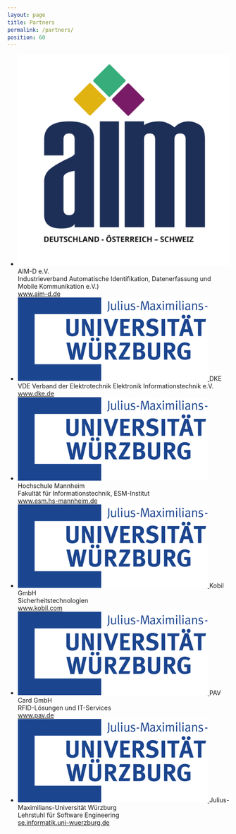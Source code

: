 ```yaml
---
layout: page
title: Partners
permalink: /partners/
position: 60
---
```

<ul class="partners">
    <li>
        <a href="https://www.aim-d.de/">
            <img src="./assets/images/DE-OS-SCH_noTagline.svg" alt="Logo AIM-D" />
        </a>
        AIM-D e.V.<br>
        Industrieverband Automatische Identifikation, Datenerfassung und Mobile Kommunikation e.V.)<br>
        <a href="https://www.aim-d.de/">www.aim-d.de</a>
    </li>
    <li>
        <a href="https://www.dke.de/de">
            <img src="./assets/images/logo-uniwue.svg" alt="Logo DKE" />
        </a>
        DKE<br>
        VDE Verband der Elektrotechnik Elektronik Informationstechnik e.V.<br>
        <a href="https://www.dke.de/de">www.dke.de</a>
    </li>
    <li>
        <a href="https://www.esm.hs-mannheim.de/institut.html">
            <img src="./assets/images/logo-uniwue.svg" alt="Logo Hochschule Mannheim" />
        </a>
        Hochschule Mannheim<br>
        Fakultät für Informationstechnik, ESM-Institut<br>
        <a href="https://www.esm.hs-mannheim.de/institut.html">www.esm.hs-mannheim.de</a>
    </li>
    <li>
        <a href="https://www.kobil.com/en/index.html">
            <img src="./assets/images/logo-uniwue.svg" alt="Logo Kobil GmbH" />
        </a>
        Kobil GmbH<br>
        Sicherheitstechnologien<br>
        <a href="https://www.kobil.com/en/index.html">www.kobil.com</a>
    </li>
    <li>
        <a href="https://www.pav.de/">
            <img src="./assets/images/logo-uniwue.svg" alt="Logo PAV Card GmbH" />
        </a>
        PAV Card GmbH<br>
        RFID-Lösungen und IT-Services<br>
        <a href="https://www.pav.de/">www.pav.de</a>
    </li>
    <li>
        <a href="https://se.informatik.uni-wuerzburg.de">
            <img src="/assets/images/logo-uniwue.svg" alt="Logo Uni Würzburg" />
        </a>
        Julius-Maximilians-Universität Würzburg<br>
        Lehrstuhl für Software Engineering<br>
        <a href="https://se.informatik.uni-wuerzburg.de">se.informatik.uni-wuerzburg.de</a>
    </li>
</ul>
